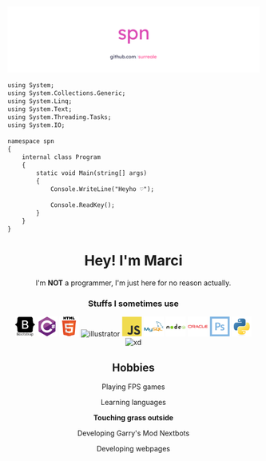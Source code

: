 ![logo](https://github.com/surreale/surreale/blob/main/banner.png)

```assembly
using System;
using System.Collections.Generic;
using System.Linq;
using System.Text;
using System.Threading.Tasks;
using System.IO;

namespace spn
{
    internal class Program
    {
        static void Main(string[] args)
        {
            Console.WriteLine("Heyho ♡");

            Console.ReadKey();
        }
    }
}
```

<h1 align="center">Hey! I'm Marci</h1>
<p align="center">I'm <b>NOT</b> a programmer, I'm just here for no reason actually.</p>

<h3 align="center">Stuffs I sometimes use</h3>
<p align="center"> <img src="https://raw.githubusercontent.com/devicons/devicon/master/icons/bootstrap/bootstrap-plain-wordmark.svg" alt="bootstrap" width="40" height="40"/> <img src="https://raw.githubusercontent.com/devicons/devicon/master/icons/csharp/csharp-original.svg" alt="csharp" width="40" height="40"/> <img src="https://raw.githubusercontent.com/devicons/devicon/master/icons/html5/html5-original-wordmark.svg" alt="html5" width="40" height="40"/> <img src="https://www.vectorlogo.zone/logos/adobe_illustrator/adobe_illustrator-icon.svg" alt="illustrator" width="40" height="40"/> <img src="https://raw.githubusercontent.com/devicons/devicon/master/icons/javascript/javascript-original.svg" alt="javascript" width="40" height="40"/> <img src="https://raw.githubusercontent.com/devicons/devicon/master/icons/mysql/mysql-original-wordmark.svg" alt="mysql" width="40" height="40"/> <img src="https://raw.githubusercontent.com/devicons/devicon/master/icons/nodejs/nodejs-original-wordmark.svg" alt="nodejs" width="40" height="40"/> <img src="https://raw.githubusercontent.com/devicons/devicon/master/icons/oracle/oracle-original.svg" alt="oracle" width="40" height="40"/> <img src="https://raw.githubusercontent.com/devicons/devicon/master/icons/photoshop/photoshop-line.svg" alt="photoshop" width="40" height="40"/> <img src="https://raw.githubusercontent.com/devicons/devicon/master/icons/python/python-original.svg" alt="python" width="40" height="40"/> <img src="https://cdn.worldvectorlogo.com/logos/adobe-xd.svg" alt="xd" width="40" height="40"/> </p>

<h2 align="center">Hobbies</h2>

<p align="center">
    <p align="center">Playing FPS games</p>
    <p align="center">Learning languages</p>
    <p align="center"><b>Touching grass outside</b></p>
    <p align="center">Developing Garry's Mod Nextbots</p>
    <p align="center">Developing webpages</p>
</p>

